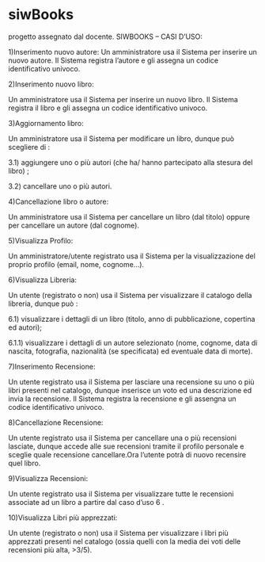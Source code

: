 # siwBooks
progetto assegnato dal docente.
SIWBOOKS – CASI D’USO:

1)Inserimento nuovo autore: 
Un amministratore usa il Sistema per inserire un nuovo autore. Il Sistema registra l’autore e gli assegna un codice identificativo univoco. 

2)Inserimento nuovo libro:

Un amministratore usa il Sistema per inserire un nuovo libro. Il Sistema registra il libro e gli assegna un codice identificativo univoco. 

3)Aggiornamento libro:

Un amministratore usa il  Sistema per modificare un libro, dunque può scegliere di :

3.1) aggiungere uno o più autori (che ha/ hanno partecipato alla stesura del libro) ;

3.2) cancellare uno o più autori. 

4)Cancellazione libro o autore:

Un amministratore usa il Sistema per cancellare un libro (dal titolo) oppure per cancellare un autore (dal cognome).

5)Visualizza Profilo:

Un amministratore/utente registrato usa  il Sistema per la visualizzazione del proprio profilo (email, nome, cognome...).

6)Visualizza Libreria: 

Un utente (registrato o non) usa il Sistema per visualizzare il catalogo della libreria, dunque può :

6.1) visualizzare i dettagli di un libro (titolo, anno di pubblicazione, copertina  ed autori); 

6.1.1) visualizzare i dettagli di un autore selezionato (nome, cognome, data di nascita, fotografia, nazionalità (se specificata) ed eventuale data di morte). 

7)Inserimento Recensione: 

Un utente registrato usa il Sistema per lasciare una recensione su uno o più libri presenti nel catalogo, dunque inserisce un voto ed una descrizione ed invia la recensione. Il Sistema registra la recensione e gli assengna un codice identificativo univoco. 

8)Cancellazione Recensione:

Un utente registrato usa il Sistema per cancellare una o più recensioni lasciate, dunque accede alle sue recensioni tramite il profilo personale e sceglie quale recensione cancellare.Ora l’utente potrà di nuovo recensire quel libro. 

9)Visualizza Recensioni:

Un utente registrato usa il Sistema per visualizzare tutte le recensioni associate ad un libro a partire dal caso d’uso 6 .


 10)Visualizza Libri più apprezzati: 

Un utente (registrato o non) usa il Sistema per visualizzare i libri più apprezzati presenti nel catalogo (ossia quelli con la media dei voti delle recensioni più alta, >3/5).

